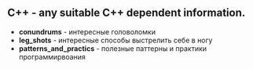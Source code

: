 ## C++ - any suitable C++ dependent information.
- **conundrums** - интересные головоломки
- **leg_shots** - интересные способы выстрелить себе в ногу
- **patterns_and_practics** - полезные паттерны и практики программирвоания